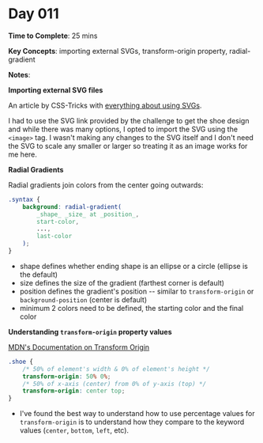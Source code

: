# Day 011

**Time to Complete**: 25 mins

**Key Concepts**: importing external SVGs, transform-origin property, radial-gradient

**Notes**:

**Importing external SVG files**

An article by CSS-Tricks with <a href="https://css-tricks.com/using-svg/">everything about using SVGs</a>.

I had to use the SVG link provided by the challenge to get the shoe design and while there was many options, I opted to import the SVG using the `<image>` tag. I wasn't making any changes to the SVG itself and I don't need the SVG to scale any smaller or larger so treating it as an image works for me here.

**Radial Gradients**

Radial gradients join colors from the center going outwards:

```css
.syntax {
	background: radial-gradient(
		_shape_ _size_ at _position_,
		start-color,
		...,
		last-color
	);
}
```

- shape defines whether ending shape is an ellipse or a circle (ellipse is the default)
- size defines the size of the gradient (farthest corner is default)
- position defines the gradient's position -- similar to `transform-origin` or `background-position` (center is default)
- minimum 2 colors need to be defined, the starting color and the final color

**Understanding `transform-origin` property values**

<a href="https://developer.mozilla.org/en-US/docs/Web/CSS/transform-origin">MDN's Documentation on Transform Origin</a>

```css
.shoe {
	/* 50% of element's width & 0% of element's height */
	transform-origin: 50% 0%;
	/* 50% of x-axis (center) from 0% of y-axis (top) */
	transform-origin: center top;
}
```

- I've found the best way to understand how to use percentage values for `transform-origin` is to understand how they compare to the keyword values (`center`, `bottom`, `left`, etc).
